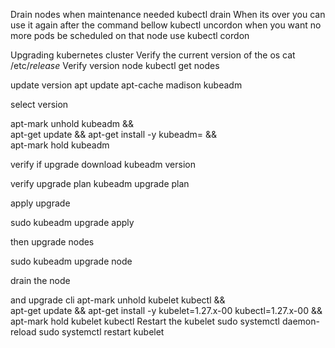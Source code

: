 Drain nodes when maintenance needed
kubectl drain <nodename>
When its over you can use it again after the command bellow
kubectl uncordon <nodename>
when you want no more pods be scheduled on that node use 
kubectl cordon <nodename>

Upgrading kubernetes cluster
Verify the current version of the os
cat /etc/*release*
Verify version node 
kubectl get nodes

update version 
apt update
apt-cache madison kubeadm

select version

apt-mark unhold kubeadm && \
apt-get update && apt-get install -y kubeadm=<version> && \
apt-mark hold kubeadm

verify if upgrade download 
kubeadm version

verify upgrade plan 
kubeadm upgrade plan

apply upgrade 

sudo kubeadm upgrade apply <version>

then upgrade nodes 

sudo kubeadm upgrade node

drain the node

and upgrade cli 
apt-mark unhold kubelet kubectl && \
apt-get update && apt-get install -y kubelet=1.27.x-00 kubectl=1.27.x-00 && \
apt-mark hold kubelet kubectl
Restart the kubelet
sudo systemctl daemon-reload
sudo systemctl restart kubelet